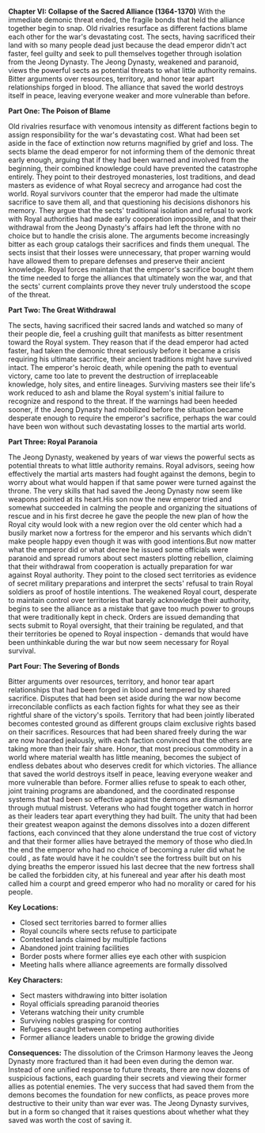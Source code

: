 **Chapter VI: Collapse of the Sacred Alliance (1364-1370)** With the immediate demonic threat ended, the fragile bonds that held the alliance together begin to snap. Old rivalries resurface as different factions blame each other for the war's devastating cost. The sects, having sacrificed their land with so many people dead just because the dead emperor didn't act faster, feel guilty and seek to pull themselves together through isolation from the Jeong Dynasty. The Jeong Dynasty, weakened and paranoid, views the powerful sects as potential threats to what little authority remains. Bitter arguments over resources, territory, and honor tear apart relationships forged in blood. The alliance that saved the world destroys itself in peace, leaving everyone weaker and more vulnerable than before.


**Part One: The Poison of Blame**

Old rivalries resurface with venomous intensity as different factions begin to assign responsibility for the war's devastating cost. What had been set aside in the face of extinction now returns magnified by grief and loss. The sects blame the dead emperor for not informing them of the demonic threat early enough, arguing that if they had been warned and involved from the beginning, their combined knowledge could have prevented the catastrophe entirely. They point to their destroyed monasteries, lost traditions, and dead masters as evidence of what Royal secrecy and arrogance had cost the world.
Royal survivors counter that the emperor had made the ultimate sacrifice to save them all, and that questioning his decisions dishonors his memory. They argue that the sects' traditional isolation and refusal to work with Royal authorities had made early cooperation impossible, and that their withdrawal from the Jeong Dynasty's affairs had left the throne with no choice but to handle the crisis alone.
The arguments become increasingly bitter as each group catalogs their sacrifices and finds them unequal. The sects insist that their losses were unnecessary, that proper warning would have allowed them to prepare defenses and preserve their ancient knowledge. Royal forces maintain that the emperor's sacrifice bought them the time needed to forge the alliances that ultimately won the war, and that the sects' current complaints prove they never truly understood the scope of the threat.

**Part Two: The Great Withdrawal**

The sects, having sacrificed their sacred lands and watched so many of their people die, feel a crushing guilt that manifests as bitter resentment toward the Royal system. They reason that if the dead emperor had acted faster, had taken the demonic threat seriously before it became a crisis requiring his ultimate sacrifice, their ancient traditions might have survived intact. The emperor's heroic death, while opening the path to eventual victory, came too late to prevent the destruction of irreplaceable knowledge, holy sites, and entire lineages.
Surviving masters see their life's work reduced to ash and blame the Royal system's initial failure to recognize and respond to the threat. If the warnings had been heeded sooner, if the Jeong Dynasty had mobilized before the situation became desperate enough to require the emperor's sacrifice, perhaps the war could have been won without such devastating losses to the martial arts world.

**Part Three: Royal Paranoia**

The Jeong Dynasty, weakened by years of war views the powerful sects as potential threats to what little authority remains. Royal advisors, seeing how effectively the martial arts masters had fought against the demons, begin to worry about what would happen if that same power were turned against the throne. The very skills that had saved the Jeong Dynasty now seem like weapons pointed at its heart.His son now the new emperor tried and somewhat succeeded in calming the people and organizing the situations of rescue and in his first decree he gave the people the new plan of how the Royal city would look with a new region over the old center which had a busily market now a fortress for the emperor and his servants which didn't make people happy even though it was with good intentions.But now matter what the emperor did or what decree he issued some officials were paranoid and spread rumors about sect masters plotting rebellion, claiming that their withdrawal from cooperation is actually preparation for war against Royal authority. They point to the closed sect territories as evidence of secret military preparations and interpret the sects' refusal to train Royal soldiers as proof of hostile intentions.
The weakened Royal court, desperate to maintain control over territories that barely acknowledge their authority, begins to see the alliance as a mistake that gave too much power to groups that were traditionally kept in check. Orders are issued demanding that sects submit to Royal oversight, that their training be regulated, and that their territories be opened to Royal inspection - demands that would have been unthinkable during the war but now seem necessary for Royal survival.

**Part Four: The Severing of Bonds**

Bitter arguments over resources, territory, and honor tear apart relationships that had been forged in blood and tempered by shared sacrifice. Disputes that had been set aside during the war now become irreconcilable conflicts as each faction fights for what they see as their rightful share of the victory's spoils.
Territory that had been jointly liberated becomes contested ground as different groups claim exclusive rights based on their sacrifices. Resources that had been shared freely during the war are now hoarded jealously, with each faction convinced that the others are taking more than their fair share. Honor, that most precious commodity in a world where material wealth has little meaning, becomes the subject of endless debates about who deserves credit for which victories.
The alliance that saved the world destroys itself in peace, leaving everyone weaker and more vulnerable than before. Former allies refuse to speak to each other, joint training programs are abandoned, and the coordinated response systems that had been so effective against the demons are dismantled through mutual mistrust.
Veterans who had fought together watch in horror as their leaders tear apart everything they had built. The unity that had been their greatest weapon against the demons dissolves into a dozen different factions, each convinced that they alone understand the true cost of victory and that their former allies have betrayed the memory of those who died.In the end the emperor who had no choice of becoming a ruler did what he could , as fate would have it he couldn't see the fortress built but on his dying breaths the emperor issued his last decree that the new fortress shall be called the forbidden city, at his funereal and year after his death most called him a courpt and greed emperor who had no morality or cared for his people.

**Key Locations:**

- Closed sect territories barred to former allies
- Royal councils where sects refuse to participate
- Contested lands claimed by multiple factions
- Abandoned joint training facilities
- Border posts where former allies eye each other with suspicion
- Meeting halls where alliance agreements are formally dissolved

**Key Characters:**

- Sect masters withdrawing into bitter isolation
- Royal officials spreading paranoid theories
- Veterans watching their unity crumble
- Surviving nobles grasping for control
- Refugees caught between competing authorities
- Former alliance leaders unable to bridge the growing divide

**Consequences:** The dissolution of the Crimson Harmony leaves the Jeong Dynasty more fractured than it had been even during the demon war. Instead of one unified response to future threats, there are now dozens of suspicious factions, each guarding their secrets and viewing their former allies as potential enemies. The very success that had saved them from the demons becomes the foundation for new conflicts, as peace proves more destructive to their unity than war ever was. The Jeong Dynasty survives, but in a form so changed that it raises questions about whether what they saved was worth the cost of saving it.
